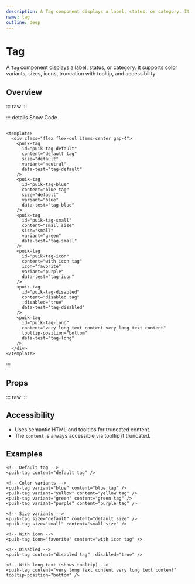 ```yaml
---
description: A Tag component displays a label, status, or category. It supports color variants, sizes, icons, truncation with tooltip, and accessibility.
name: tag
outline: deep
---
```


<script setup>
import Tag from '@vitepress/components/Tag.vue';
import DataAttributes from '@vitepress/utilities/DataAttributes.vue';
import ComponentOverview from '@vitepress/utilities/ComponentOverview.vue';

const tag_attributes = [
  {
    prop: 'id',
    type: 'string',
    default: undefined,
    description: "Prop which will correspond to the component's html id attribute. NB: must not start with a number"
  },
  {
    prop: 'content',
    type: 'string',
    default: 'default tag',
    description: 'The text content (truncated and shown in tooltip if ≥ 30 chars)'
  },
  {
    prop: 'size',
    type: 'PuikTagSizes',
    details: `
enum PuikTagSizes {
  Default = 'default',
  Small = 'small',
}
    `,
    default: 'default',
    options: ['default', 'small'],
    description: 'Size variants of tag component (default, small)'
  },
  {
    prop: 'variant',
    type: 'PuikTagVariants',
    details: `
export enum PuikTagVariants {
  Neutral = 'neutral',
  Blue = 'blue',
  Yellow = 'yellow',
  Green = 'green',
  Purple = 'purple',
}
    `,
    default: 'neutral',
    options: ['neutral', 'blue', 'yellow', 'green', 'purple'],
    description: 'Color variants of tag component'
  },
  {
    prop: 'icon',
    type: 'string',
    default: '',
    description: 'Sets the icon name (from Material Symbols: https://fonts.google.com/icons)'
  },
  {
    prop: 'tooltipPosition',
    type: 'PuikTooltipPositions',
    details: `
enum PuikTooltipPositions {
  Top = 'top',
  Bottom = 'bottom',
  Left = 'left',
  Right = 'right',
}
    `,
    default: 'bottom',
    description: 'Position of the tooltip (if content is truncated)'
  },
  {
    prop: 'disabled',
    type: 'boolean',
    default: false,
    description: 'Disables the Tag component'
  },
  {
    prop: 'dataTest',
    type: 'string',
    default: '',
    description: 'Sets the data-test attribute `content-${dataTest}` `tooltip-${dataTest}`'
  }
];
</script>

# Tag

A `Tag` component displays a label, status, or category. It supports color variants, sizes, icons, truncation with tooltip, and accessibility.

## Overview

::: raw
<ComponentOverview>
  <Tag />
</ComponentOverview>
:::

::: details Show Code

```vue

<template>
  <div class="flex flex-col items-center gap-4">
    <puik-tag
      id="puik-tag-default"
      content="default tag"
      size="default"
      variant="neutral"
      data-test="tag-default"
    />
    <puik-tag
      id="puik-tag-blue"
      content="blue tag"
      size="default"
      variant="blue"
      data-test="tag-blue"
    />
    <puik-tag
      id="puik-tag-small"
      content="small size"
      size="small"
      variant="green"
      data-test="tag-small"
    />
    <puik-tag
      id="puik-tag-icon"
      content="with icon tag"
      icon="favorite"
      variant="purple"
      data-test="tag-icon"
    />
    <puik-tag
      id="puik-tag-disabled"
      content="disabled tag"
      :disabled="true"
      data-test="tag-disabled"
    />
    <puik-tag
      id="puik-tag-long"
      content="very long text content very long text content"
      tooltip-position="bottom"
      data-test="tag-long"
    />
  </div>
</template>

```

:::

## Props

::: raw
<DataAttributes :attributes="tag_attributes" />
:::

## Accessibility

- Uses semantic HTML and tooltips for truncated content.
- The `content` is always accessible via tooltip if truncated.

## Examples

```vue
<!-- Default tag -->
<puik-tag content="default tag" />

<!-- Color variants -->
<puik-tag variant="blue" content="blue tag" />
<puik-tag variant="yellow" content="yellow tag" />
<puik-tag variant="green" content="green tag" />
<puik-tag variant="purple" content="purple tag" />

<!-- Size variants -->
<puik-tag size="default" content="default size" />
<puik-tag size="small" content="small size" />

<!-- With icon -->
<puik-tag icon="favorite" content="with icon tag" />

<!-- Disabled -->
<puik-tag content="disabled tag" :disabled="true" />

<!-- With long text (shows tooltip) -->
<puik-tag content="very long text content very long text content" tooltip-position="bottom" />
```
